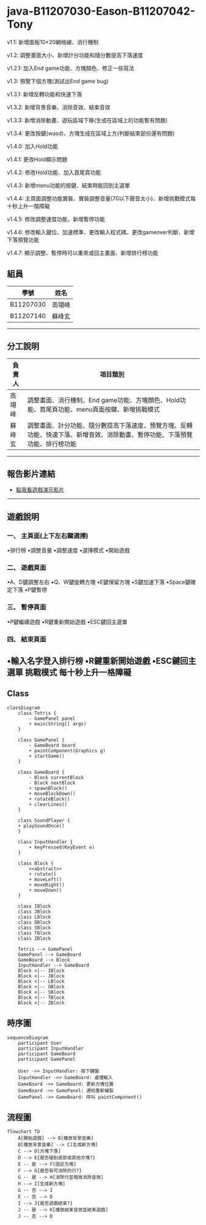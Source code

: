 # java-B11207030-Eason-B11207042-Tony

v1.1: 新增面板10×20網格線、消行機制

v1.2: 調整畫面大小、新增計分功能和隨分數提高下落速度

v1.2.1: 加入End game功能、方塊顏色、修正一些寫法

v1.3: 預覽下個方塊(測試出End game bug)

v1.3.1: 新增反轉功能和快速下落

v1.3.2: 新增背景音樂、消除音效、結束音效

v1.3.3: 新增消除動畫、遊玩區域下移(生成在區域上的功能暫有問題)

v1.3.4: 更改按鍵(wasd)，方塊生成在區域上方(判斷結束部份還有問題)

v1.4.0: 加入Hold功能

v1.4.1: 更改Hold顯示問題

v1.4.2: 修改Hold功能、加入首尾頁功能

v1.4.3: 新增menu功能的按鍵、結束時能回到主選單

v1.4.4: 主頁面調整功能實裝、實裝調整音量(70以下聲音太小)、新增挑戰模式每十秒上升一階障礙

v1.4.5: 修改調整速度功能，新增暫停功能

v1.4.6: 修改輸入鍵位、加速標準、更改輸入程式碼、更改gameover判斷、新增下落預覽功能

v1.4.7: 顯示調整、暫停時可以重來或回主畫面、新增排行榜功能


## 組員

| 學號      | 姓名   |
| ------- | ------- |
| B11207030 | 高翊峰 |
| B11207140 | 蘇峰玄 |

---

## 分工說明

| 負責人   | 項目類別 |
| ------- | --------------- |
| 高翊峰 | 調整畫面、消行機制、End game功能、方塊顏色、Hold功能、首尾頁功能、menu頁面按鍵、新增挑戰模式 |
| 蘇峰玄 | 調整畫面、計分功能、隨分數提高下落速度、預覽方塊、反轉功能、快速下落、新增音效、消除動畫、暫停功能、下落預覽功能、排行榜功能|

---

## 報告影片連結

* [點我看遊戲演示影片]()

---

## 遊戲說明
### 一、 主頁面(上下左右鍵選擇)
•排行榜
•調整音量
•調整速度
•選擇模式
•開始遊戲
### 二、 遊戲頁面
•A、D鍵調整左右
•Q、W鍵旋轉方塊
•E鍵保留方塊
•S鍵加速下落
•Space鍵確定下落
•P鍵暫停
### 三、 暫停頁面
•P鍵繼續遊戲
•R鍵重新開始遊戲
•ESC鍵回主選單
### 四、 結束頁面
•輸入名字登入排行榜
•R鍵重新開始遊戲
•ESC鍵回主選單
**挑戰模式**
每十秒上升一格障礙
---
## Class
```mermaid
classDiagram
    class Tetris {
        - GamePanel panel
        + main(String[] args)
    }

    class GamePanel {
        - GameBoard board
        + paintComponent(Graphics g)
        + startGame()
    }

    class GameBoard {
        - Block currentBlock
        - Block nextBlock
        + spawnBlock()
        + moveBlockDown()
        + rotateBlock()
        + clearLines()
    }
    
    class SoundPlayer {
    + playSoundOnce()
    }

    class InputHandler {
        + keyPressed(KeyEvent e)
    }

    class Block {
        <<abstract>>
        + rotate()
        + moveLeft()
        + moveRight()
        + moveDown()
    }

    class IBlock
    class JBlock
    class LBlock
    class OBlock
    class SBlock
    class TBlock
    class ZBlock

    Tetris --> GamePanel
    GamePanel --> GameBoard
    GameBoard --> Block
    InputHandler --> GameBoard
    Block <|-- IBlock
    Block <|-- JBlock
    Block <|-- LBlock
    Block <|-- OBlock
    Block <|-- SBlock
    Block <|-- TBlock
    Block <|-- ZBlock

```









## 時序圖
```mermaid
sequenceDiagram
    participant User
    participant InputHandler
    participant GameBoard
    participant GamePanel

    User ->> InputHandler: 按下鍵盤
    InputHandler ->> GameBoard: 處理輸入
    GameBoard ->> GameBoard: 更新方塊位置
    GameBoard ->> GamePanel: 通知重新繪製
    GamePanel ->> GameBoard: 呼叫 paintComponent()

```


## 流程圖

```mermaid
flowchart TD
    A[開始遊戲] --> B[播放背景音樂]
    B[播放背景音樂] --> C[生成新方塊]
    C --> D[方塊下落]
    D --> E{是否碰到底部或其他方塊?}
    E -- 是 --> F[固定方塊]
    F --> G{是否有可消除的行?}
    G -- 是 --> H[消除行並撥放消除音效]
    H --> I[生成新方塊]
    G -- 否 --> I
    E -- 否 --> D
    I --> J{是否遊戲結束?}
    J -- 是 --> K[播放結束音效並結束遊戲]
    J -- 否 --> D

```
          
